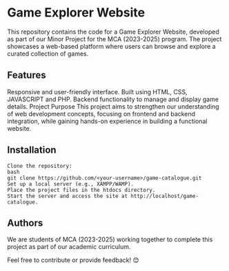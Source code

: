 # Game Explorer Website
This repository contains the code for a Game Explorer Website, developed as part of our Minor Project for the MCA (2023-2025) program. The project showcases a web-based platform where users can browse and explore a curated collection of games.

## Features

Responsive and user-friendly interface.
Built using HTML, CSS, JAVASCRIPT and PHP.
Backend functionality to manage and display game details.
Project Purpose
This project aims to strengthen our understanding of web development concepts, focusing on frontend and backend integration, while gaining hands-on experience in building a functional website.

## Installation
```
Clone the repository:
bash
git clone https://github.com/<your-username>/game-catalogue.git  
Set up a local server (e.g., XAMPP/WAMP).
Place the project files in the htdocs directory.
Start the server and access the site at http://localhost/game-catalogue.
```
## Authors
We are students of MCA (2023-2025) working together to complete this project as part of our academic curriculum.

Feel free to contribute or provide feedback! 😊

